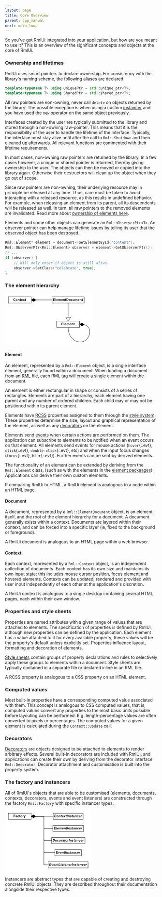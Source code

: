 ```yaml
---
layout: page
title: Core Overview
parent: cpp_manual
next: main_loop
---
```


So you've got RmlUi integrated into your application, but how are you meant to use it? This is an overview of the significant concepts and objects at the core of RmlUi.

### Ownership and lifetimes

RmlUi uses smart pointers to declare ownership. For consistency with the library's naming scheme, the following aliases are declared
```cpp
template<typename T> using UniquePtr = std::unique_ptr<T>;
template<typename T> using SharedPtr = std::shared_ptr<T>;
```

All raw pointers are non-owning, never call `delete` on objects returned by the library! The possible exception is when using a custom [instancer](#the-factory-and-instancers) and you have used the `new` operator on the same object previously.

Interfaces created by the user are typically submitted to the library and stored through a non-owning raw-pointer. This means that it is the responsibility of the user to handle the lifetime of the interface. Typically, the interface must stay alive until after the call to `Rml::Shutdown` and then cleaned up afterwards. All relevant functions are commented with their lifetime requirements.

In most cases, non-owning raw pointers are returned by the library. In a few cases however, a unique or shared pointer is returned, thereby giving ownership to the user. The objects can then be moved or copied into the library again. Otherwise their destructors will clean up the object when they go out of scope. 

Since raw pointers are non-owning, their underlying resource may in principle be released at any time. Thus, care must be taken to avoid interacting with a released resource, as this results in undefined behavior. For example, when releasing an element from its parent, all its descendents will be released as well. In turn, all raw pointers to the removed elements are invalidated. Read more about [ownership of elements here](elements.html#ownership-of-elements).

Elements and some other objects can generate an `Rml::ObserverPtr<T>`. An observer pointer can help manage lifetime issues by telling its user that the observed object has been destroyed.
```cpp
Rml::Element* element = document->GetElementById("content");
Rml::ObserverPtr<Rml::Element> observer = element->GetObserverPtr();
// ...
if (observer) {
	// Will only enter if object is still alive.
	observer->SetClass("celebrate", true); 
}
```

### The element hierarchy

![core_overview_1.gif](core_overview_1.gif)

#### Element

An element, represented by a `Rml::Element` object, is a single interface element, generally found within a document. When loading a document from an [RML](../rml.html) file, each RML tag will create a single element within the document.

An element is either rectangular in shape or consists of a series of rectangles. Elements are part of a hierarchy, each element having one parent and any number of ordered children. Each child may or may not be positioned within its parent element.

Elements have [RCSS](../rcss.html) properties assigned to them through the [style system](rcss.html). These properties determine the size, layout and graphical representation of the element, as well as any [decorators](decorators.html) on the element.

Elements send [events](events.html) when certain actions are performed on them. The application can subscribe to elements to be notified when an event occurs on that element. All elements send events for mouse actions (`hover`{:.evt}, `click`{:.evt}, `double-click`{:.evt}, etc) and when the input focus changes (`focus`{:.evt}, `blur`{:.evt}). Further events can be sent by derived elements.

The functionality of an element can be extended by deriving from the `Rml::Element` class, (such as with the elements in the [element packaages](element_packages.html)). Applications can derive their own custom elements.

If comparing RmlUi to HTML, a RmlUi element is analogous to a node within an HTML page.

#### Document

A document, represented by a `Rml::ElementDocument` object, is an element itself, and the root of the element hierarchy for a document. A document generally exists within a context. Documents are layered within their context, and can be forced into a specific layer (ie, fixed to the background or foreground).

A RmlUi document is analogous to an HTML page within a web browser.

#### Context

Each context, represented by a `Rml::Context` object, is an independent collection of documents. Each context has its own size and maintains its own input state; this includes mouse cursor position, focus element and hovered elements. Contexts can be updated, rendered and provided with user input independently of each other at the application's discretion.

A RmlUi context is analogous to a single desktop containing several HTML pages, each within their own window.

### Properties and style sheets

Properties are named attributes with a given range of values that are attached to elements. The specification of properties is defined by RmlUi, although new properties can be defined by the application. Each element has a value attached to it for every available property; these values will be the property's default unless explicitly set. Properties influence layout, formatting and decoration of elements.

[Style sheets](rcss.html) contain groups of property declarations and rules to selectively apply these groups to elements within a document. Style sheets are typically contained in a separate file or declared inline in an RML file.

A RCSS property is analogous to a CSS property on an HTML element.

### Computed values

Most built-in properties have a corresponding computed value associated with them. This concept is analogous to CSS computed values, that is, computed values convert any properties to the most basic units possible before layouting can be performed. E.g. length-percentage values are often converted to pixels or percentages. The computed values for a given element is calculated during the `Context::Update` call.

### Decorators

[Decorators](decorators.html) are objects designed to be attached to elements to render arbitrary effects. Several built-in decorators are included with RmlUi, and applications can create their own by deriving from the decorator interface `Rml::Decorator`. Decorator attachment and customisation is built into the property system.

### The factory and instancers

All of RmlUi's objects that are able to be customised (elements, documents, contexts, decorators, events and event listeners) are constructed through the factory `Rml::Factory` with specific instancer types.

![core_overview_2.gif](core_overview_2.gif)

Instancers are abstract types that are capable of creating and destroying concrete RmlUi objects. They are described throughout their documentation alongside their respective types. 

